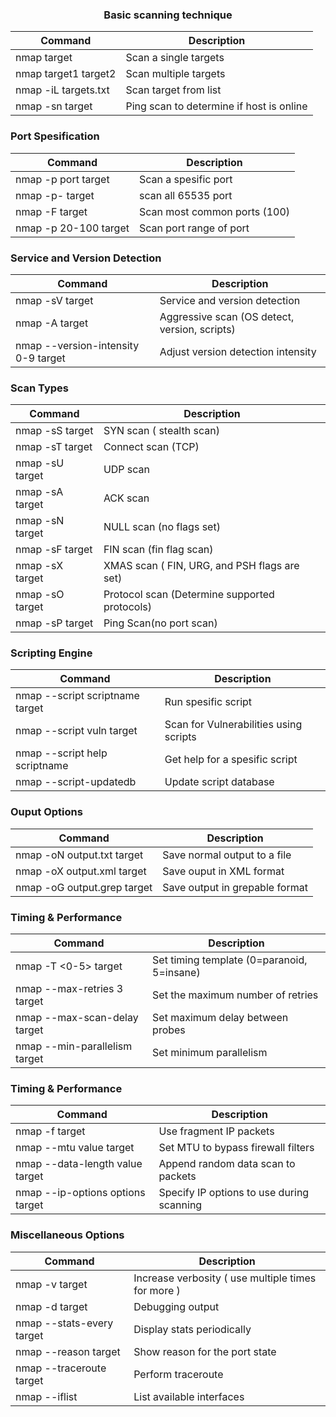 <center><h3> Basic scanning technique</h3></center>

| Command          | Description                              |
|------------------|------------------------------------------|
| nmap target     | Scan a single targets |
| nmap target1 target2      | Scan multiple targets |
| nmap -iL targets.txt | Scan target from list |
| nmap -sn target | Ping scan to determine if host is online |

<h3>Port Spesification</h3>

| Command          | Description                              |
|------------------|------------------------------------------|
| nmap -p port target | Scan a spesific port |
| nmap -p- target | scan all 65535 port | 
| nmap -F target | Scan most common ports (100) |
| nmap -p 20-100 target | Scan port range of port |

<h3> Service and Version Detection</h3>

| Command          | Description                              |
|------------------|------------------------------------------|
| nmap -sV target | Service and version detection |
| nmap -A target | Aggressive scan (OS detect, version, scripts) |
| nmap --version-intensity 0-9 target | Adjust version detection intensity |

<h3>Scan Types</h3>

| Command          | Description                              |
|------------------|------------------------------------------|
| nmap -sS target | SYN scan ( stealth scan) |
| nmap -sT target | Connect scan (TCP) |
| nmap -sU target | UDP scan |
| nmap -sA target | ACK scan |
| nmap -sN target | NULL scan (no flags set) |
| nmap -sF target | FIN scan (fin flag scan) |
| nmap -sX target | XMAS scan ( FIN, URG, and PSH flags are set) |
| nmap -sO target | Protocol scan (Determine supported protocols) |
| nmap -sP target | Ping Scan(no port scan) |

<h3>Scripting Engine</h3>

| Command          | Description                              |
|------------------|------------------------------------------|
| nmap --script scriptname target | Run spesific script |
| nmap --script vuln target | Scan for Vulnerabilities using scripts |
| nmap --script help scriptname | Get help for a spesific script |
| nmap --script-updatedb | Update script database |

<h3>Ouput Options</h3>

| Command          | Description                              |
|------------------|------------------------------------------|
| nmap -oN output.txt target | Save normal output to a file |
| nmap -oX output.xml target | Save ouput in XML format |
| nmap -oG output.grep target | Save output in grepable format |

<h3>Timing & Performance</h3>

| Command          | Description                              |
|------------------|------------------------------------------|
| nmap -T <0-5> target | Set timing template (0=paranoid, 5=insane) |
| nmap --max-retries 3 target | Set the maximum number of retries |
| nmap --max-scan-delay <time> target | Set maximum delay between probes |
| nmap --min-parallelism <number> target | Set minimum parallelism |

<h3>Timing & Performance</h3>

| Command          | Description                              |
|------------------|------------------------------------------|
| nmap -f target | Use fragment IP packets |
| nmap --mtu value target | Set MTU to bypass firewall filters |
| nmap --data-length value target | Append random data scan to packets |
| nmap --ip-options options target | Specify IP options to use during scanning |


<h3>Miscellaneous Options</h3>

| Command          | Description                              |
|------------------|------------------------------------------|
| nmap -v target | Increase verbosity ( use multiple times for more ) |
| nmap -d target | Debugging output |
| nmap --stats-every <time> target | Display stats periodically |
| nmap --reason target | Show reason for the port state |
| nmap --traceroute target | Perform traceroute |
| nmap --iflist | List available interfaces |
